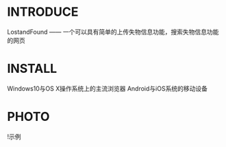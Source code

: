 # INTRODUCE
LostandFound —— 一个可以具有简单的上传失物信息功能，搜索失物信息功能的网页
# INSTALL
Windows10与OS X操作系统上的主流浏览器
Android与iOS系统的移动设备
# PHOTO
!示例
